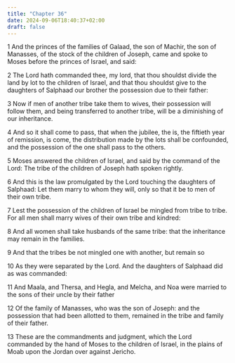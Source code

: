```yaml
---
title: "Chapter 36"
date: 2024-09-06T18:40:37+02:00
draft: false
---
```




1 And the princes of the families of Galaad, the son of Machir, the son of Manasses, of the stock of the children of Joseph, came and spoke to Moses before the princes of Israel, and said:

2 The Lord hath commanded thee, my lord, that thou shouldst divide the land by lot to the children of Israel, and that thou shouldst give to the daughters of Salphaad our brother the possession due to their father:

3 Now if men of another tribe take them to wives, their possession will follow them, and being transferred to another tribe, will be a diminishing of our inheritance.

4 And so it shall come to pass, that when the jubilee, the is, the fiftieth year of remission, is come, the distribution made by the lots shall be confounded, and the possession of the one shall pass to the others.

5 Moses answered the children of Israel, and said by the command of the Lord: The tribe of the children of Joseph hath spoken rightly.

6 And this is the law promulgated by the Lord touching the daughters of Salphaad: Let them marry to whom they will, only so that it be to men of their own tribe.

7 Lest the possession of the children of Israel be mingled from tribe to tribe. For all men shall marry wives of their own tribe and kindred:

8 And all women shall take husbands of the same tribe: that the inheritance may remain in the families.

9 And that the tribes be not mingled one with another, but remain so

10 As they were separated by the Lord. And the daughters of Salphaad did as was commanded:

11 And Maala, and Thersa, and Hegla, and Melcha, and Noa were married to the sons of their uncle by their father

12 Of the family of Manasses, who was the son of Joseph: and the possession that had been allotted to them, remained in the tribe and family of their father.

13 These are the commandments and judgment, which the Lord commanded by the hand of Moses to the children of Israel, in the plains of Moab upon the Jordan over against Jericho.

